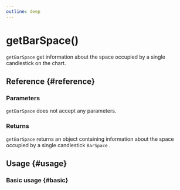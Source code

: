 ```yaml
---
outline: deep
---
```


# getBarSpace()
`getBarSpace` get information about the space occupied by a single candlestick on the chart.

## Reference {#reference}
<!-- @include: @/@views/api/references/instance/getBarSpace.md -->

### Parameters
`getBarSpace` does not accept any parameters.

### Returns
`getBarSpace` returns an object containing information about the space occupied by a single candlestick `BarSpace` .

## Usage {#usage}
<script setup>
import GetBarSpace from '../../../@views/api/samples/getBarSpace/index.vue'
</script>

### Basic usage {#basic}
<GetBarSpace/>
